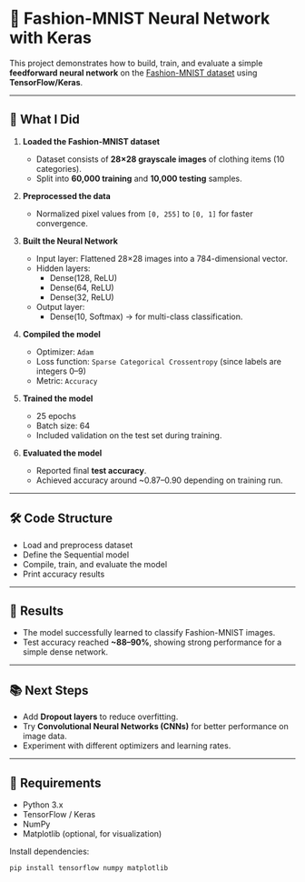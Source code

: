 # 🧵 Fashion-MNIST Neural Network with Keras

This project demonstrates how to build, train, and evaluate a simple **feedforward neural network** on the [Fashion-MNIST dataset](https://github.com/zalandoresearch/fashion-mnist) using **TensorFlow/Keras**.

---

## 📌 What I Did
1. **Loaded the Fashion-MNIST dataset**
   - Dataset consists of **28×28 grayscale images** of clothing items (10 categories).
   - Split into **60,000 training** and **10,000 testing** samples.

2. **Preprocessed the data**
   - Normalized pixel values from `[0, 255]` to `[0, 1]` for faster convergence.

3. **Built the Neural Network**
   - Input layer: Flattened 28×28 images into a 784-dimensional vector.
   - Hidden layers:
     - Dense(128, ReLU)
     - Dense(64, ReLU)
     - Dense(32, ReLU)
   - Output layer:
     - Dense(10, Softmax) → for multi-class classification.

4. **Compiled the model**
   - Optimizer: `Adam`
   - Loss function: `Sparse Categorical Crossentropy` (since labels are integers 0–9)
   - Metric: `Accuracy`

5. **Trained the model**
   - 25 epochs
   - Batch size: 64
   - Included validation on the test set during training.

6. **Evaluated the model**
   - Reported final **test accuracy**.
   - Achieved accuracy around ~0.87–0.90 depending on training run.

---

## 🛠️ Code Structure
- Load and preprocess dataset  
- Define the Sequential model  
- Compile, train, and evaluate the model  
- Print accuracy results  

---

## 🚀 Results
- The model successfully learned to classify Fashion-MNIST images.
- Test accuracy reached **~88–90%**, showing strong performance for a simple dense network.

---

## 📚 Next Steps
- Add **Dropout layers** to reduce overfitting.
- Try **Convolutional Neural Networks (CNNs)** for better performance on image data.
- Experiment with different optimizers and learning rates.

---

## 🔧 Requirements
- Python 3.x  
- TensorFlow / Keras  
- NumPy  
- Matplotlib (optional, for visualization)  

Install dependencies:
```bash
pip install tensorflow numpy matplotlib
